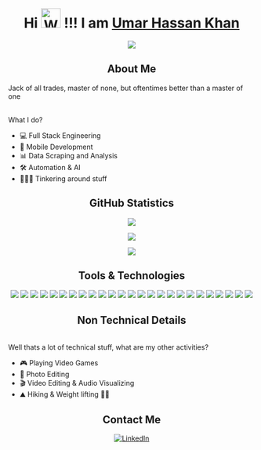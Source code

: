 <p align="center">

  <h1 align="center">Hi <img src="https://github.com/TheDudeThatCode/TheDudeThatCode/blob/master/Assets/Hi.gif" width="40" alt="Waving"> !!! I am <a href="#">Umar Hassan Khan</a> </h1>
 </p>

<p align="center">

<img align="center" src="https://komarev.com/ghpvc/?username=UmarHassanKhan929&style=plastic&color=blueviolet">

</p>

<h2 align="center">About Me</h2>

<p align="center"> 

 Jack of all trades, master of none, but oftentimes better than a master of one
 
</p>

<p>
</br>
What I do?

-  💻 Full Stack Engineering
-   📱 Mobile Development
-  📊 Data Scraping and Analysis
-  🛠️ Automation & AI
-  👨🏻‍💻 Tinkering around stuff 

</p>


<h2 align="center">GitHub Statistics</h2>


  <p align="center">
    <img src="https://github-readme-stats.vercel.app/api/top-langs/?username=UmarHassanKhan929&theme=tokyonight&hide=jupyter%20notebook,java" />
  </p>
  
  <p align="center">
    <img src="https://github-readme-streak-stats.herokuapp.com/?user=UmarHassanKhan929&theme=dark" />
  </p>
  
  <p align="center">
    <img src="https://github-readme-stats.vercel.app/api?username=UmarHassanKhan929&show_icons=true&theme=radical&line_height=22" />
  </p>

<h2 align="center">Tools & Technologies</h2>

<p align="center">

<img src="https://img.shields.io/badge/Python-3776AB?style=for-the-badge&logo=python&logoColor=white"/>

<img src="https://img.shields.io/badge/JavaScript-323330?style=for-the-badge&logo=javascript&logoColor=F7DF1E" />

<img src="https://img.shields.io/badge/TypeScript-007ACC?style=for-the-badge&logo=typescript&logoColor=white"/>

<img src="https://img.shields.io/badge/C-blue?style=for-the-badge&logo=c&logoColor=white">

<img src="https://img.shields.io/badge/C++-blue?style=for-the-badge&logo=cplusplus&logoColor=white">

<img src="https://img.shields.io/badge/Node.js-43853D?style=for-the-badge&logo=node.js&logoColor=white">

<img src="https://img.shields.io/badge/Express.js-000000?style=for-the-badge&logo=express&logoColor=white" />

<img src="https://img.shields.io/badge/Nest.js-C21325?style=for-the-badge&logo=nest.js&logoColor=white"> 

<img src="https://img.shields.io/badge/GraphQl-white?style=for-the-badge&logo=graphql&logoColor=pink" />

<img src="https://img.shields.io/badge/React-20232A?style=for-the-badge&logo=react&logoColor=61DAFB" />

 <img src="https://img.shields.io/badge/next.js-000000?style=for-the-badge&logo=next.js&logoColor=white" /> 

<img src="https://img.shields.io/badge/MySQL-00000F?style=for-the-badge&logo=mysql&logoColor=white" />

<img src="https://img.shields.io/badge/PostgreSql-007acc?style=for-the-badge&logo=postgresql&logoColor=white" />

<img src="https://img.shields.io/badge/Git-F05032?style=for-the-badge&logo=git&logoColor=white">

 <img src="https://img.shields.io/badge/Docker-2CA5E0?style=for-the-badge&logo=docker&logoColor=white"> 

 <img src="https://img.shields.io/badge/Podman-5f246b?style=for-the-badge&logo=podman&logoColor=white"> 

 <img src="https://img.shields.io/badge/Jest-C21325?style=for-the-badge&logo=jest&logoColor=white"> 

<img src="https://img.shields.io/badge/HTML5-E34F26?style=for-the-badge&logo=html5&logoColor=white" />

<img src="https://img.shields.io/badge/CSS3-1572B6?style=for-the-badge&logo=css3&logoColor=white"/>

 <!--<img src="https://img.shields.io/badge/PHP-777BB4?style=for-the-badge&logo=php&logoColor=white"/> -->

<img src="https://img.shields.io/badge/MongoDB-4EA94B?style=for-the-badge&logo=mongodb&logoColor=white" />

<img src="https://img.shields.io/badge/Jupyter-F37626.svg?&style=for-the-badge&logo=Jupyter&logoColor=white" />

<img src="https://img.shields.io/badge/Linux-00000F?style=for-the-badge&logo=linux&logoColor=white" >

 <img src="https://img.shields.io/badge/Flask-000000?style=for-the-badge&logo=flask&logoColor=white"/> 

 <img src="https://img.shields.io/badge/Postman-FF6C37?style=for-the-badge&logo=Postman&logoColor=white"/> 

 <img src="https://img.shields.io/badge/Amazon_AWS-fff?style=for-the-badge&logo=amazon&logoColor=yellow" /> 

</p>

<h2 align="center">Non Technical Details</h2>

<p>
</br>
Well thats a lot of technical stuff, what are my other activities?

-  🎮 Playing Video Games
-  📸 Photo Editing
-  🎬 Video Editing & Audio Visualizing
-  ⛰️ Hiking & Weight lifting 🏋🏻
  
</p>

<h2 align="center">Contact Me</h2>

<p align="center">
 <a href="https://linkedin.com/in/umar-hassan-khan">
 <img src="https://img.shields.io/badge/linkedin-%230077B5.svg?&style=for-the-badge&logo=linkedin&logoColor=white"  alt="LinkedIn" />
 </a>
</p>

<!--<h3 align="left">Looking forward to collaborate with ya'll</h3>-->

